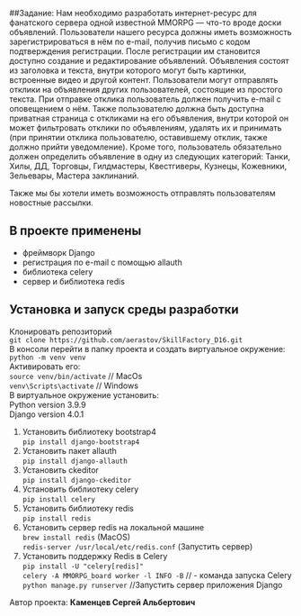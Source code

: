 ##Задание:
Нам необходимо разработать интернет-ресурс для фанатского сервера одной известной MMORPG — что-то вроде доски объявлений. 
Пользователи нашего ресурса должны иметь возможность зарегистрироваться в нём по e-mail, получив письмо с кодом 
подтверждения регистрации. После регистрации им становится доступно создание и редактирование объявлений. 
Объявления состоят из заголовка и текста, внутри которого могут быть картинки, встроенные видео и другой контент. 
Пользователи могут отправлять отклики на объявления других пользователей, состоящие из простого текста. 
При отправке отклика пользователь должен получить e-mail с оповещением о нём. Также пользователю должна быть доступна 
приватная страница с откликами на его объявления, внутри которой он может фильтровать отклики по объявлениям, удалять 
их и принимать (при принятии отклика пользователю, оставившему отклик, также должно прийти уведомление). Кроме того, 
пользователь обязательно должен определить объявление в одну из следующих категорий: Танки, Хилы, ДД, Торговцы, 
Гилдмастеры, Квестгиверы, Кузнецы, Кожевники, Зельевары, Мастера заклинаний.

Также мы бы хотели иметь возможность отправлять пользователям новостные рассылки.


## В проекте применены
- фреймворк Django
- регистрация по e-mail с помощью allauth
- библиотека celery
- сервер и библиотека redis


## Установка и запуск среды разработки
Клонировать репозиторий  
`git clone https://github.com/aerastov/SkillFactory_D16.git`  
В консоли перейти в папку проекта и создать виртуальное окружение:  
`python -m venv venv`  
Активировать его:  
`source venv/bin/activate` // MacOs  
`venv\Scripts\activate` // Windows  
В виртуальное окружение установить:  
Python version 3.9.9  
Django version 4.0.1  
1. Установить библиотеку bootstrap4  
`pip install django-bootstrap4`  
2. Установить пакет allauth  
`pip install django-allauth`  
3. Установить ckeditor  
`pip install django-ckeditor`  
4. Установить библиотеку celery  
`pip install celery`  
6. Установить библиотеку redis  
`pip install redis`  
7. Установить сервер redis на локальной машине  
`brew install redis` (MacOS)  
`redis-server /usr/local/etc/redis.conf` (Запустить сервер)  
8. Установить поддержку Redis в Celery  
`pip install -U "celery[redis]"`  
`celery -A MMORPG_board worker -l INFO -B` // - команда запуска Celery  
`python manage.py runserver` //Запустить сервер приложения Django  





Автор проекта: **Каменцев Сергей Альбертович**  


 
